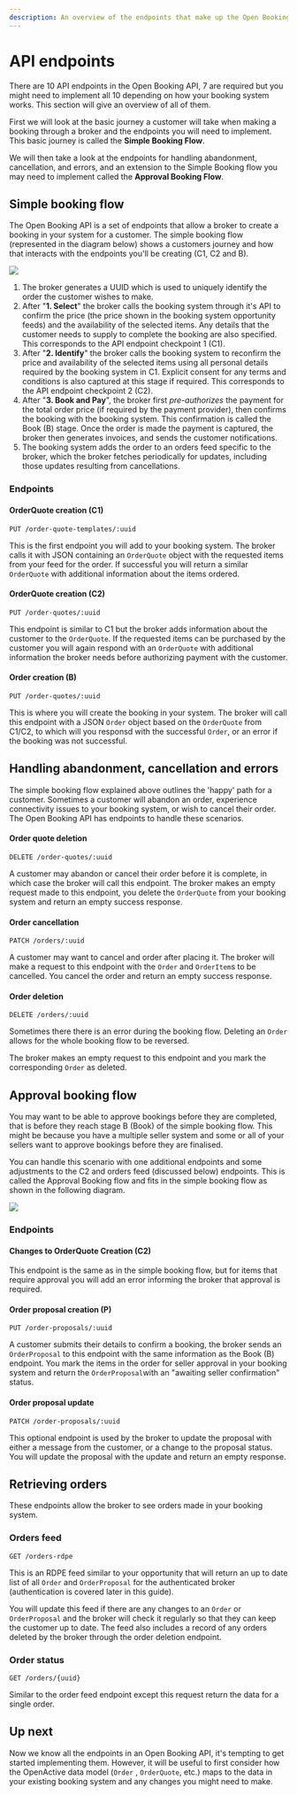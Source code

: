 ```yaml
---
description: An overview of the endpoints that make up the Open Booking API
---
```


# API endpoints

There are 10 API endpoints in the Open Booking API, 7 are required but you might need to implement all 10 depending on how your booking system works. This section will give an overview of all of them.

First we will look at the basic journey a customer will take when making a booking through a broker and the endpoints you will need to implement. This basic journey is called the **Simple Booking Flow**.&#x20;

We will then take a look at the endpoints for handling abandonment, cancellation, and errors, and an extension to the Simple Booking flow you may need to implement called the **Approval Booking Flow**.&#x20;

## Simple booking flow

The Open Booking API is a set of endpoints that allow a broker to create a booking in your system for a customer. The simple booking flow (represented in the diagram below) shows a customers journey and how that interacts with the endpoints you'll be creating (C1, C2 and B).&#x20;

![](<../../.gitbook/assets/image (1) (1) (1).png>)

1. The broker generates a UUID which is used to uniquely identify the order the customer wishes to make.
2. After "**1. Select**" the broker calls the booking system through it's API to confirm the price (the price shown in the booking system opportunity feeds) and the availability of the selected items. Any details that the customer needs to supply to complete the booking are also specified. This corresponds to the API endpoint checkpoint 1 (C1).
3. After "**2. Identify**" the broker calls the booking system to reconfirm the price and availability of the selected items using all personal details required by the booking system in C1. Explicit consent for any terms and conditions is also captured at this stage if required. This corresponds to the API endpoint checkpoint 2 (C2).
4. After "**3. Book and Pay**", the broker first _pre-authorizes_ the payment for the total order price (if required by the payment provider), then confirms the booking with the booking system. This confirmation is called the Book (B) stage. Once the order is made the payment is captured, the broker then generates invoices, and sends the customer notifications.
5. The booking system adds the order to an orders feed specific to the broker, which the broker fetches periodically for updates, including those updates resulting from cancellations.&#x20;

### Endpoints

#### OrderQuote creation (C1)

`PUT /order-quote-templates/:uuid`

This is the first endpoint you will add to your booking system. The broker calls it with JSON containing an `OrderQuote` object with the requested items from your feed for the order. If successful you will return a similar `OrderQuote` with additional information about the items ordered.

#### OrderQuote creation (C2)

`PUT /order-quotes/:uuid`

This endpoint is similar to C1 but the broker adds information about the customer to the `OrderQuote`. If the requested items can be purchased by the customer you will again respond with an `OrderQuote` with additional information the broker needs before authorizing payment with the customer.

#### Order creation (B)

`PUT /order-quotes/:uuid`

This is where you will create the booking in your system. The broker will call this endpoint with a JSON `Order` object based on the `OrderQuote` from C1/C2, to which will you responsd with the successful `Order`, or an error if the booking was not successful.

## Handling abandonment, cancellation and errors

The simple booking flow explained above outlines the 'happy' path for a customer. Sometimes a customer will abandon an order, experience connectivity issues to your booking system, or wish to cancel their order. The Open Booking API has endpoints to handle these scenarios.

#### Order quote deletion

`DELETE /order-quotes/:uuid`

A customer may abandon or cancel their order before it is complete, in which case the broker will call this endpoint. The broker makes an empty request made to this endpoint, you delete the `OrderQuote` from your booking system and return an empty success response.

#### Order cancellation

`PATCH /orders/:uuid`

A customer may want to cancel and order after placing it. The broker will make a request to this endpoint with the `Order` and `OrderItem`s to be cancelled. You cancel the order and return an empty success response.

#### Order deletion

`DELETE /orders/:uuid`

Sometimes there there is an error during the booking flow. Deleting an `Order` allows for the whole booking flow to be reversed.

The broker makes an empty request to this endpoint and you mark the corresponding `Order` as deleted.

## Approval booking flow

You may want to be able to approve bookings before they are completed, that is before they reach  stage B (Book) of the simple booking flow. This might be because you have a multiple seller system and some or all of your sellers want to approve bookings before they are finalised.

You can handle this scenario with one additional endpoints and some adjustments to the C2 and orders feed (discussed below) endpoints. This is called the Approval Booking flow and fits in the simple booking flow as shown in the following diagram.

![](<../../.gitbook/assets/image (2) (1).png>)

### Endpoints

#### Changes to OrderQuote Creation (C2)

This endpoint is the same as in the simple booking flow, but for items that require approval you will add an error informing the broker that approval is required. &#x20;

#### Order proposal creation (P)

`PUT /order-proposals/:uuid`

A customer submits their details to confirm a booking, the broker sends an `OrderProposal` to this endpoint with the same information as the Book (B) endpoint. You mark the items in the order for seller approval in your booking system and return the `OrderProposal`with an "awaiting seller confirmation" status.

#### Order proposal update

`PATCH /order-proposals/:uuid`

This optional endpoint is used by the broker to update the proposal with either a message from the customer, or a change to the proposal status. You will update the proposal with the update and return an empty response.

## Retrieving orders

These endpoints allow the broker to see orders made in your booking system.

### Orders feed

`GET /orders-rdpe`

This is an RDPE feed similar to your opportunity that will return an up to date list of all `Order` and `OrderProposal` for the authenticated broker (authentication is covered later in this guide).

You will update this feed if there are any changes to an `Order` or `OrderProposal` and the broker will check it regularly so that they can keep the customer up to date. The feed also includes a record of any orders deleted by the broker through the order deletion endpoint.

### Order status

`GET /orders/{uuid}`

Similar to the order feed endpoint except this request return the data for a single order.&#x20;

## Up next

Now we know all the endpoints in an Open Booking API, it's tempting to get started implementing them. However, it will be useful to first consider how the OpenActive data model (`Order` , `OrderQuote`, etc.) maps to the data in your existing booking system and any changes you might need to make.
